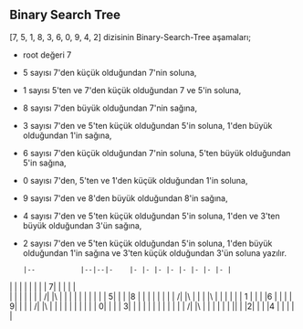 ## Binary Search Tree 


[7, 5, 1, 8, 3, 6, 0, 9, 4, 2] dizisinin Binary-Search-Tree aşamaları;
- root değeri 7 
- 5 sayısı 7'den küçük olduğundan 7'nin soluna, 
- 1 sayısı 5'ten ve 7'den küçük olduğundan 7 ve 5'in soluna, 
- 8 sayısı 7'den büyük olduğundan 7'nin sağına, 
- 3 sayısı 7'den ve 5'ten küçük olduğundan 5'in soluna, 1'den büyük olduğundan 1'in sağına, 
- 6 sayısı 7'den küçük olduğundan 7'nin soluna, 5'ten büyük olduğundan 5'in sağına, 
- 0 sayısı 7'den, 5'ten ve 1'den küçük olduğundan 1'in soluna, 
- 9 sayısı 7'den ve 8'den büyük olduğundan 8'in sağına, 
- 4 sayısı 7'den ve 5'ten küçük olduğundan 5'in soluna, 1'den ve 3'ten büyük olduğundan 3'ün sağına,
- 2 sayısı 7'den ve 5'ten küçük olduğundan 5'in soluna, 1'den büyük olduğundan 1'in sağına ve 3'ten küçük olduğundan 3'ün soluna yazılır.

      |--           |--|--|-    |- |- |- |- |- |- |- |- |
|             |  |  |     |  |  |  | 7|  |  |  |  |  
|             |  |  |     |  |  | /|  |\ |  |  |  | 
|             |  |  |     |  | 5|  |  |  |8 |  |  | 
|             |  |  |     | /|  |\ |  |  |  |\ |  | 
|             |  |  | 1   |  |  |  |6 |  |  |  | 9|
|             |  | /|     |\ |  |  |  |  |  |  |  |
|             | 0|  |     |  | 3|  |  |  |  |  |  |
|             |  |  |     | /|  |\ |  |  |  |  |  |
||  |  |2|  |  |  |4 |  |  |  |  |
